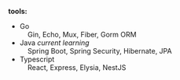 **tools:**
- Go  
&nbsp;&nbsp;&nbsp;&nbsp;Gin, Echo, Mux, Fiber, Gorm ORM  
- Java *current learning*  
&nbsp;&nbsp;&nbsp;&nbsp;Spring Boot, Spring Security, Hibernate, JPA  
- Typescript  
&nbsp;&nbsp;&nbsp;&nbsp;React, Express, Elysia, NestJS
